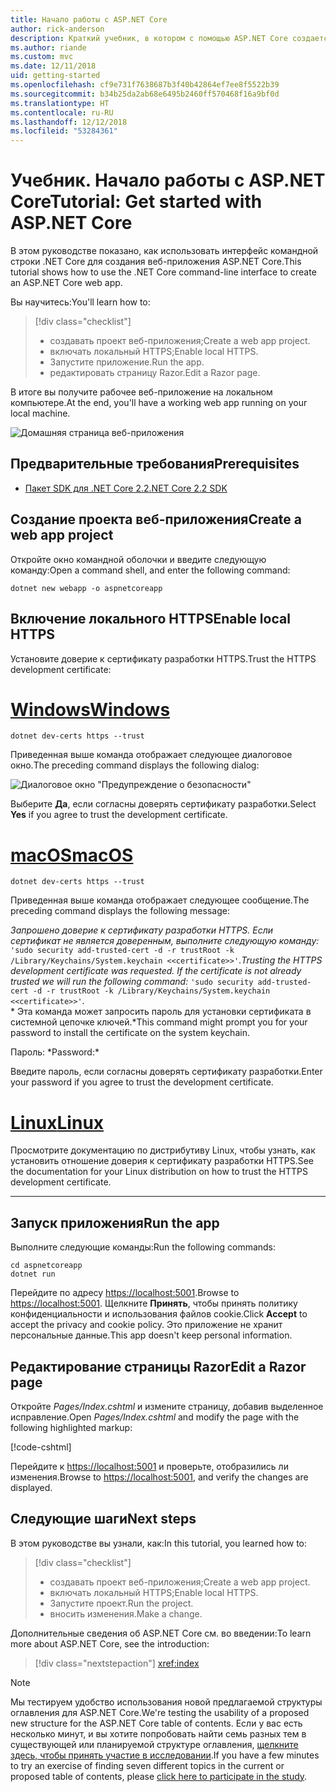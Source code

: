 ```yaml
---
title: Начало работы с ASP.NET Core
author: rick-anderson
description: Краткий учебник, в котором с помощью ASP.NET Core создается и запускается простое приложение Hello World.
ms.author: riande
ms.custom: mvc
ms.date: 12/11/2018
uid: getting-started
ms.openlocfilehash: cf9e731f7638687b3f40b42864ef7ee8f5522b39
ms.sourcegitcommit: b34b25da2ab68e6495b2460ff570468f16a9bf0d
ms.translationtype: HT
ms.contentlocale: ru-RU
ms.lasthandoff: 12/12/2018
ms.locfileid: "53284361"
---
```

# <a name="tutorial-get-started-with-aspnet-core"></a><span data-ttu-id="6df99-103">Учебник. Начало работы с ASP.NET Core</span><span class="sxs-lookup"><span data-stu-id="6df99-103">Tutorial: Get started with ASP.NET Core</span></span>

<span data-ttu-id="6df99-104">В этом руководстве показано, как использовать интерфейс командной строки .NET Core для создания веб-приложения ASP.NET Core.</span><span class="sxs-lookup"><span data-stu-id="6df99-104">This tutorial shows how to use the .NET Core command-line interface to create an ASP.NET Core web app.</span></span>

<span data-ttu-id="6df99-105">Вы научитесь:</span><span class="sxs-lookup"><span data-stu-id="6df99-105">You'll learn how to:</span></span>

> [!div class="checklist"]
> * <span data-ttu-id="6df99-106">создавать проект веб-приложения;</span><span class="sxs-lookup"><span data-stu-id="6df99-106">Create a web app project.</span></span>
> * <span data-ttu-id="6df99-107">включать локальный HTTPS;</span><span class="sxs-lookup"><span data-stu-id="6df99-107">Enable local HTTPS.</span></span>
> * <span data-ttu-id="6df99-108">Запустите приложение.</span><span class="sxs-lookup"><span data-stu-id="6df99-108">Run the app.</span></span>
> * <span data-ttu-id="6df99-109">редактировать страницу Razor.</span><span class="sxs-lookup"><span data-stu-id="6df99-109">Edit a Razor page.</span></span>

<span data-ttu-id="6df99-110">В итоге вы получите рабочее веб-приложение на локальном компьютере.</span><span class="sxs-lookup"><span data-stu-id="6df99-110">At the end, you'll have a working web app running on your local machine.</span></span>

![Домашняя страница веб-приложения](_static/home-page.png)

## <a name="prerequisites"></a><span data-ttu-id="6df99-112">Предварительные требования</span><span class="sxs-lookup"><span data-stu-id="6df99-112">Prerequisites</span></span>

* [<span data-ttu-id="6df99-113">Пакет SDK для .NET Core 2.2</span><span class="sxs-lookup"><span data-stu-id="6df99-113">.NET Core 2.2 SDK</span></span>](https://www.microsoft.com/net/download/all)

## <a name="create-a-web-app-project"></a><span data-ttu-id="6df99-114">Создание проекта веб-приложения</span><span class="sxs-lookup"><span data-stu-id="6df99-114">Create a web app project</span></span>

<span data-ttu-id="6df99-115">Откройте окно командной оболочки и введите следующую команду:</span><span class="sxs-lookup"><span data-stu-id="6df99-115">Open a command shell, and enter the following command:</span></span>

```console
dotnet new webapp -o aspnetcoreapp
```

## <a name="enable-local-https"></a><span data-ttu-id="6df99-116">Включение локального HTTPS</span><span class="sxs-lookup"><span data-stu-id="6df99-116">Enable local HTTPS</span></span>

<span data-ttu-id="6df99-117">Установите доверие к сертификату разработки HTTPS.</span><span class="sxs-lookup"><span data-stu-id="6df99-117">Trust the HTTPS development certificate:</span></span>

# <a name="windowstabwindows"></a>[<span data-ttu-id="6df99-118">Windows</span><span class="sxs-lookup"><span data-stu-id="6df99-118">Windows</span></span>](#tab/windows)

```console
dotnet dev-certs https --trust
```

<span data-ttu-id="6df99-119">Приведенная выше команда отображает следующее диалоговое окно.</span><span class="sxs-lookup"><span data-stu-id="6df99-119">The preceding command displays the following dialog:</span></span>

![Диалоговое окно "Предупреждение о безопасности"](_static/cert.png)

<span data-ttu-id="6df99-121">Выберите **Да**, если согласны доверять сертификату разработки.</span><span class="sxs-lookup"><span data-stu-id="6df99-121">Select **Yes** if you agree to trust the development certificate.</span></span>

# <a name="macostabmacos"></a>[<span data-ttu-id="6df99-122">macOS</span><span class="sxs-lookup"><span data-stu-id="6df99-122">macOS</span></span>](#tab/macos)

```console
dotnet dev-certs https --trust
```

<span data-ttu-id="6df99-123">Приведенная выше команда отображает следующее сообщение.</span><span class="sxs-lookup"><span data-stu-id="6df99-123">The preceding command displays the following message:</span></span>

<span data-ttu-id="6df99-124">*Запрошено доверие к сертификату разработки HTTPS. Если сертификат не является доверенным, выполните следующую команду:* `'sudo security add-trusted-cert -d -r trustRoot -k /Library/Keychains/System.keychain <<certificate>>'`.</span><span class="sxs-lookup"><span data-stu-id="6df99-124">*Trusting the HTTPS development certificate was requested. If the certificate is not already trusted we will run the following command:* `'sudo security add-trusted-cert -d -r trustRoot -k /Library/Keychains/System.keychain <<certificate>>'`.</span></span>  
<span data-ttu-id="6df99-125">\* Эта команда может запросить пароль для установки сертификата в системной цепочке ключей.</span><span class="sxs-lookup"><span data-stu-id="6df99-125">\*This command might prompt you for your password to install the certificate on the system keychain.</span></span>

<span data-ttu-id="6df99-126">Пароль: \*</span><span class="sxs-lookup"><span data-stu-id="6df99-126">Password:\*</span></span>

<span data-ttu-id="6df99-127">Введите пароль, если согласны доверять сертификату разработки.</span><span class="sxs-lookup"><span data-stu-id="6df99-127">Enter your password if you agree to trust the development certificate.</span></span>

# <a name="linuxtablinux"></a>[<span data-ttu-id="6df99-128">Linux</span><span class="sxs-lookup"><span data-stu-id="6df99-128">Linux</span></span>](#tab/linux)

<span data-ttu-id="6df99-129">Просмотрите документацию по дистрибутиву Linux, чтобы узнать, как установить отношение доверия к сертификату разработки HTTPS.</span><span class="sxs-lookup"><span data-stu-id="6df99-129">See the documentation for your Linux distribution on how to trust the HTTPS development certificate.</span></span>

---

## <a name="run-the-app"></a><span data-ttu-id="6df99-130">Запуск приложения</span><span class="sxs-lookup"><span data-stu-id="6df99-130">Run the app</span></span>

<span data-ttu-id="6df99-131">Выполните следующие команды:</span><span class="sxs-lookup"><span data-stu-id="6df99-131">Run the following commands:</span></span>

```console
cd aspnetcoreapp
dotnet run
```

<span data-ttu-id="6df99-132">Перейдите по адресу [https://localhost:5001](https://localhost:5001).</span><span class="sxs-lookup"><span data-stu-id="6df99-132">Browse to [https://localhost:5001](https://localhost:5001).</span></span> <span data-ttu-id="6df99-133">Щелкните **Принять**, чтобы принять политику конфиденциальности и использования файлов cookie.</span><span class="sxs-lookup"><span data-stu-id="6df99-133">Click **Accept** to accept the privacy and cookie policy.</span></span> <span data-ttu-id="6df99-134">Это приложение не хранит персональные данные.</span><span class="sxs-lookup"><span data-stu-id="6df99-134">This app doesn't keep personal information.</span></span>

## <a name="edit-a-razor-page"></a><span data-ttu-id="6df99-135">Редактирование страницы Razor</span><span class="sxs-lookup"><span data-stu-id="6df99-135">Edit a Razor page</span></span>

<span data-ttu-id="6df99-136">Откройте *Pages/Index.cshtml* и измените страницу, добавив выделенное исправление.</span><span class="sxs-lookup"><span data-stu-id="6df99-136">Open *Pages/Index.cshtml* and modify the page with the following highlighted markup:</span></span>

[!code-cshtml[](sample/index.cshtml?highlight=9)]

<span data-ttu-id="6df99-137">Перейдите к [https://localhost:5001](https://localhost:5001) и проверьте, отобразились ли изменения.</span><span class="sxs-lookup"><span data-stu-id="6df99-137">Browse to [https://localhost:5001](https://localhost:5001), and verify the changes are displayed.</span></span>

## <a name="next-steps"></a><span data-ttu-id="6df99-138">Следующие шаги</span><span class="sxs-lookup"><span data-stu-id="6df99-138">Next steps</span></span>

<span data-ttu-id="6df99-139">В этом руководстве вы узнали, как:</span><span class="sxs-lookup"><span data-stu-id="6df99-139">In this tutorial, you learned how to:</span></span>

> [!div class="checklist"]
> * <span data-ttu-id="6df99-140">создавать проект веб-приложения;</span><span class="sxs-lookup"><span data-stu-id="6df99-140">Create a web app project.</span></span>
> * <span data-ttu-id="6df99-141">включать локальный HTTPS;</span><span class="sxs-lookup"><span data-stu-id="6df99-141">Enable local HTTPS.</span></span>
> * <span data-ttu-id="6df99-142">Запустите проект.</span><span class="sxs-lookup"><span data-stu-id="6df99-142">Run the project.</span></span>
> * <span data-ttu-id="6df99-143">вносить изменения.</span><span class="sxs-lookup"><span data-stu-id="6df99-143">Make a change.</span></span>

<span data-ttu-id="6df99-144">Дополнительные сведения об ASP.NET Core см. во введении:</span><span class="sxs-lookup"><span data-stu-id="6df99-144">To learn more about ASP.NET Core, see the introduction:</span></span>

> [!div class="nextstepaction"]
> <xref:index>

> [!NOTE]
> <span data-ttu-id="6df99-145">Мы тестируем удобство использования новой предлагаемой структуры оглавления для ASP.NET Core.</span><span class="sxs-lookup"><span data-stu-id="6df99-145">We're testing the usability of a proposed new structure for the ASP.NET Core table of contents.</span></span> <span data-ttu-id="6df99-146">Если у вас есть несколько минут, и вы хотите попробовать найти семь разных тем в существующей или планируемой структуре оглавления, [щелкните здесь, чтобы принять участие в исследовании](https://dpk4xbh5.optimalworkshop.com/treejack/aa11wn82).</span><span class="sxs-lookup"><span data-stu-id="6df99-146">If you have a few minutes to try an exercise of finding seven different topics in the current or proposed table of contents, please [click here to participate in the study](https://dpk4xbh5.optimalworkshop.com/treejack/aa11wn82).</span></span>
